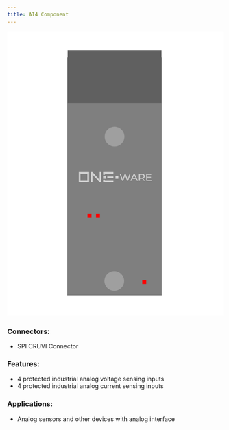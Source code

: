 ```yaml
---
title: AI4 Component
---
```




![Ai4 Component](img/Component_AI4.png)

### Connectors:
-	SPI CRUVI Connector

### Features: 
-	4 protected industrial analog voltage sensing inputs 
-	4 protected industrial analog current sensing inputs 


### Applications: 
-	Analog sensors and other devices with analog interface

